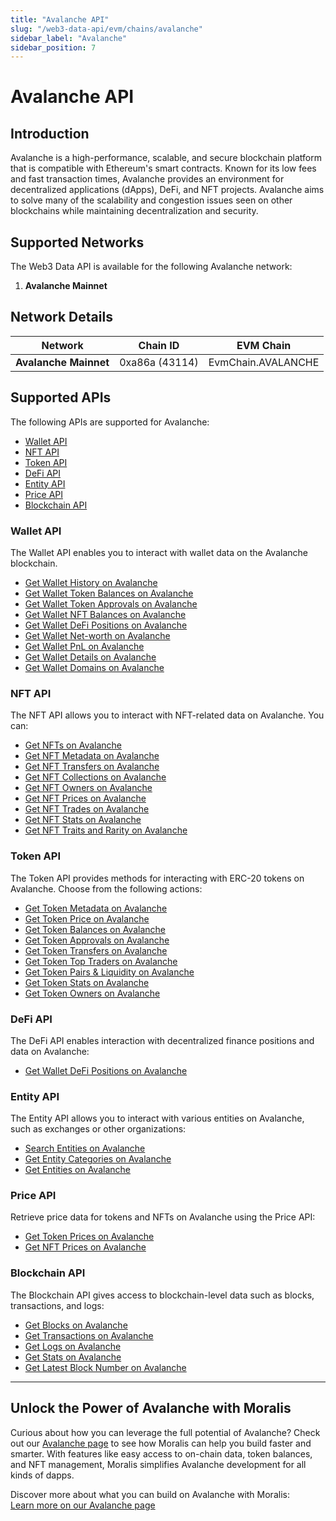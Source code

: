 ```yaml
---
title: "Avalanche API"
slug: "/web3-data-api/evm/chains/avalanche"
sidebar_label: "Avalanche"
sidebar_position: 7
---
```


# Avalanche API

## Introduction

Avalanche is a high-performance, scalable, and secure blockchain platform that is compatible with Ethereum's smart contracts. Known for its low fees and fast transaction times, Avalanche provides an environment for decentralized applications (dApps), DeFi, and NFT projects. Avalanche aims to solve many of the scalability and congestion issues seen on other blockchains while maintaining decentralization and security.

## Supported Networks

The Web3 Data API is available for the following Avalanche network:

1. **Avalanche Mainnet**

## Network Details

| Network               | Chain ID       | EVM Chain          |
| --------------------- | -------------- | ------------------ |
| **Avalanche Mainnet** | 0xa86a (43114) | EvmChain.AVALANCHE |

## Supported APIs

The following APIs are supported for Avalanche:

<ul>
  <li>
    <a href="/web3-data-api/evm/reference#wallet-api">Wallet API</a>
  </li>
  <li>
    <a href="/web3-data-api/evm/reference#nft-api">NFT API</a>
  </li>
  <li>
    <a href="/web3-data-api/evm/reference#token-api">Token API</a>
  </li>
  <li>
    <a href="/web3-data-api/evm/reference#defi-api">DeFi API</a>
  </li>
  <li>
    <a href="/web3-data-api/evm/reference#entity-api">Entity API</a>
  </li>
  <li>
    <a href="/web3-data-api/evm/reference#price-api">Price API</a>
  </li>
  <li>
    <a href="/web3-data-api/evm/reference#blockchain-api">Blockchain API</a>
  </li>
</ul>

### Wallet API

The Wallet API enables you to interact with wallet data on the Avalanche blockchain.

<ul>
  <li>
    <a href="/web3-data-api/evm/reference#get-wallet-history">Get Wallet History on Avalanche</a>
  </li>
  <li>
    <a href="/web3-data-api/evm/reference#get-wallet-token-balances">Get Wallet Token Balances on Avalanche</a>
  </li>
  <li>
    <a href="/web3-data-api/evm/reference#get-wallet-token-approvals">Get Wallet Token Approvals on Avalanche</a>
  </li>
  <li>
    <a href="/web3-data-api/evm/reference#get-wallet-nfts">Get Wallet NFT Balances on Avalanche</a>
  </li>
  <li>
    <a href="/web3-data-api/evm/reference#get-wallet-defi-positions">Get Wallet DeFi Positions on Avalanche</a>
  </li>
  <li>
    <a href="/web3-data-api/evm/reference#get-wallet-net-worth">Get Wallet Net-worth on Avalanche</a>
  </li>
  <li>
    <a href="/web3-data-api/evm/reference#get-wallet-pnl">Get Wallet PnL on Avalanche</a>
  </li>
  <li>
    <a href="/web3-data-api/evm/reference#get-wallet-details">Get Wallet Details on Avalanche</a>
  </li>
  <li>
    <a href="/web3-data-api/evm/reference#get-wallet-domains">Get Wallet Domains on Avalanche</a>
  </li>
</ul>

### NFT API

The NFT API allows you to interact with NFT-related data on Avalanche. You can:

<ul>
  <li>
    <a href="/web3-data-api/evm/reference#get-nfts">Get NFTs on Avalanche</a>
  </li>
  <li>
    <a href="/web3-data-api/evm/reference#get-nft-metadata">Get NFT Metadata on Avalanche</a>
  </li>
  <li>
    <a href="/web3-data-api/evm/reference#get-nft-transfers">Get NFT Transfers on Avalanche</a>
  </li>
  <li>
    <a href="/web3-data-api/evm/reference#get-nft-collections">Get NFT Collections on Avalanche</a>
  </li>
  <li>
    <a href="/web3-data-api/evm/reference#get-nft-owners">Get NFT Owners on Avalanche</a>
  </li>
  <li>
    <a href="/web3-data-api/evm/reference#get-nft-prices">Get NFT Prices on Avalanche</a>
  </li>
  <li>
    <a href="/web3-data-api/evm/reference#get-nft-trades">Get NFT Trades on Avalanche</a>
  </li>
  <li>
    <a href="/web3-data-api/evm/reference#get-nft-stats">Get NFT Stats on Avalanche</a>
  </li>
  <li>
    <a href="/web3-data-api/evm/reference#get-nft-traits-and-rarity">Get NFT Traits and Rarity on Avalanche</a>
  </li>
</ul>

### Token API

The Token API provides methods for interacting with ERC-20 tokens on Avalanche. Choose from the following actions:

<ul>
  <li>
    <a href="/web3-data-api/evm/reference#get-token-metadata">Get Token Metadata on Avalanche</a>
  </li>
  <li>
    <a href="/web3-data-api/evm/reference#get-token-price">Get Token Price on Avalanche</a>
  </li>
  <li>
    <a href="/web3-data-api/evm/reference#get-token-balances">Get Token Balances on Avalanche</a>
  </li>
  <li>
    <a href="/web3-data-api/evm/reference#get-token-approvals">Get Token Approvals on Avalanche</a>
  </li>
  <li>
    <a href="/web3-data-api/evm/reference#get-token-transfers">Get Token Transfers on Avalanche</a>
  </li>
  <li>
    <a href="/web3-data-api/evm/reference#get-token-top-traders">Get Token Top Traders on Avalanche</a>
  </li>
  <li>
    <a href="/web3-data-api/evm/reference#get-token-pairs--liquidity">Get Token Pairs & Liquidity on Avalanche</a>
  </li>
  <li>
    <a href="/web3-data-api/evm/reference#get-token-stats">Get Token Stats on Avalanche</a>
  </li>
  <li>
    <a href="/web3-data-api/evm/reference#get-token-owners">Get Token Owners on Avalanche</a>
  </li>
</ul>

### DeFi API

The DeFi API enables interaction with decentralized finance positions and data on Avalanche:

<ul>
  <li>
    <a href="/web3-data-api/evm/reference#get-wallet-defi-positions">Get Wallet DeFi Positions on Avalanche</a>
  </li>
</ul>

### Entity API

The Entity API allows you to interact with various entities on Avalanche, such as exchanges or other organizations:

<ul>
  <li>
    <a href="/web3-data-api/evm/reference#search-entities">Search Entities on Avalanche</a>
  </li>
  <li>
    <a href="/web3-data-api/evm/reference#get-entity-categories">Get Entity Categories on Avalanche</a>
  </li>
  <li>
    <a href="/web3-data-api/evm/reference#get-entities">Get Entities on Avalanche</a>
  </li>
</ul>

### Price API

Retrieve price data for tokens and NFTs on Avalanche using the Price API:

<ul>
  <li>
    <a href="/web3-data-api/evm/reference#get-token-prices">Get Token Prices on Avalanche</a>
  </li>
  <li>
    <a href="/web3-data-api/evm/reference#get-nft-prices">Get NFT Prices on Avalanche</a>
  </li>
</ul>

### Blockchain API

The Blockchain API gives access to blockchain-level data such as blocks, transactions, and logs:

<ul>
  <li>
    <a href="/web3-data-api/evm/reference#get-blocks">Get Blocks on Avalanche</a>
  </li>
  <li>
    <a href="/web3-data-api/evm/reference#get-transactions">Get Transactions on Avalanche</a>
  </li>
  <li>
    <a href="/web3-data-api/evm/reference#get-logs">Get Logs on Avalanche</a>
  </li>
  <li>
    <a href="/web3-data-api/evm/reference#get-stats">Get Stats on Avalanche</a>
  </li>
  <li>
    <a href="/web3-data-api/evm/reference#get-latest-block-number">Get Latest Block Number on Avalanche</a>
  </li>
</ul>

---

## Unlock the Power of Avalanche with Moralis

Curious about how you can leverage the full potential of Avalanche? Check out our [Avalanche page](https://developers.moralis.com/chains/avalanche/) to see how Moralis can help you build faster and smarter. With features like easy access to on-chain data, token balances, and NFT management, Moralis simplifies Avalanche development for all kinds of dapps.

Discover more about what you can build on Avalanche with Moralis:  
[Learn more on our Avalanche page](https://developers.moralis.com/chains/avalanche/)
